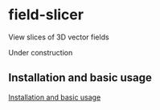 # field-slicer

View slices of 3D vector fields

Under construction

## Installation and basic usage

[Installation and basic usage](./doc/field-slicer-web-server.md)
